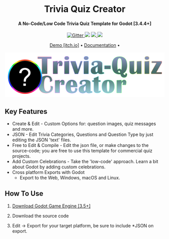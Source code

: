 
<h1 align="center">
  <br>
  <a href="" width="200"></a>
  <br>
  Trivia Quiz Creator
  <br>
</h1>

<h4 align="center">A No-Code/Low Code Trivia Quiz Template for Godot [3.4.4+]</h4>

<p align="center">
  <a href="https://badge.fury.io/js/electron-markdownify">
    <img src="https://badge.fury.io/js/electron-markdownify.svg"
         alt="Gitter">
  </a>
  <a href="https://gitter.im/amitmerchant1990/electron-markdownify"><img src="https://badges.gitter.im/amitmerchant1990/electron-markdownify.svg"></a>
  <a href="https://saythanks.io/to/bullredeyes@gmail.com">
      <img src="https://img.shields.io/badge/SayThanks.io-%E2%98%BC-1EAEDB.svg">
  </a>
  <a href="https://www.paypal.me/AmitMerchant">
    <img src="https://img.shields.io/badge/$-donate-ff69b4.svg?maxAge=2592000&amp;style=flat">
  </a>
</p>

<p align="center">
  <a href="https://tools-and-projects.itch.io/trivia-quiz-creator">Demo [itch.io]</a> •
  <a href="https://rustyraygun.github.io/trivia_quiz_creator/">Documentation</a> •

</p>

![screenshot](https://raw.githubusercontent.com/rustyraygun/trivia_quiz_creator/main/trivia_quiz_logo.png)

## Key Features

* Create & Edit - Custom Options for: question images, quiz messages and more. 
* JSON - Edit Trivia Categories, Questions and Question Type by just editing the JSON 'text' files. 
* Free to Edit & Compile - Edit the json file, or make changes to the source-code; you are free to use this template for commercial quiz projects.   
* Add Custom Celebrations - Take the 'low-code' approach. Learn a bit about Godot by adding custom celebrations. 
* Cross platform Exports with Godot
  - Export to the Web, Windows, macOS and Linux.

## How To Use

1. <a href="godotengine.org/">Download Godot Game Engine [3.5+]</a>

2. Download the source code

3. Edit -> Export for your target platform, be sure to include *JSON on export. 

